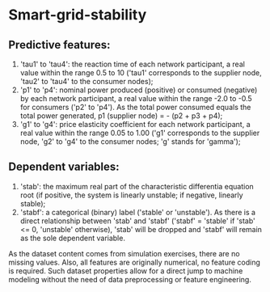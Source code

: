# Smart-grid-stability

## Predictive features:

1. 'tau1' to 'tau4': the reaction time of each network participant, a real value within the range 0.5 to 10 ('tau1' corresponds to the supplier node, 'tau2' to 'tau4' to the consumer nodes);
2. 'p1' to 'p4': nominal power produced (positive) or consumed (negative) by each network participant, a real value within the range -2.0 to -0.5 for consumers ('p2' to 'p4'). As the total power consumed equals the total power generated, p1 (supplier node) = - (p2 + p3 + p4);
3. 'g1' to 'g4': price elasticity coefficient for each network participant, a real value within the range 0.05 to 1.00 ('g1' corresponds to the supplier node, 'g2' to 'g4' to the consumer nodes; 'g' stands for 'gamma');

## Dependent variables:

1. 'stab': the maximum real part of the characteristic differentia equation root (if positive, the system is linearly unstable; if negative, linearly stable);
2. 'stabf': a categorical (binary) label ('stable' or 'unstable').
As there is a direct relationship between 'stab' and 'stabf' ('stabf' = 'stable' if 'stab' <= 0, 'unstable' otherwise), 'stab' will be dropped and 'stabf' will remain as the sole dependent variable.

As the dataset content comes from simulation exercises, there are no missing values. Also, all features are originally numerical, no feature coding is required. Such dataset properties allow for a direct jump to machine modeling without the need of data preprocessing or feature engineering.
